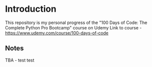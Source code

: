 # Introduction

This repository is my personal progress of the "100 Days of Code: The Complete Python Pro Bootcamp" course on Udemy
Link to course - <https://www.udemy.com/course/100-days-of-code>

## Notes

TBA - test test
